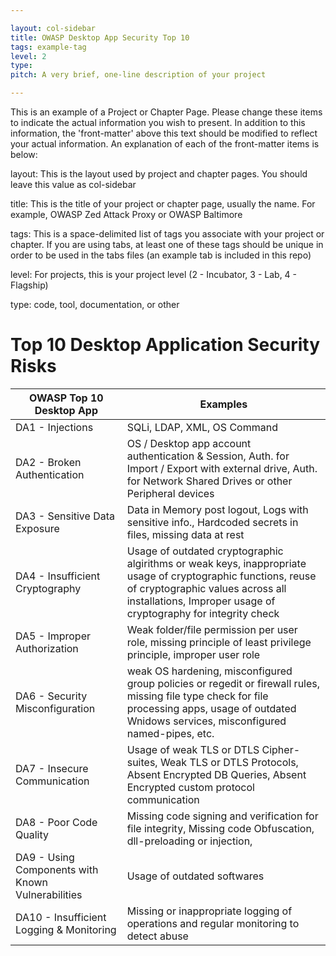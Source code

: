 ```yaml
---

layout: col-sidebar
title: OWASP Desktop App Security Top 10
tags: example-tag
level: 2
type: 
pitch: A very brief, one-line description of your project

---
```


This is an example of a Project or Chapter Page.  Please change these items to indicate the actual information you wish to present.  In addition to this information, the 'front-matter' above this text should be modified to reflect your actual information.  An explanation of each of the front-matter items is below:

layout: This is the layout used by project and chapter pages.  You should leave this value as col-sidebar

title: This is the title of your project or chapter page, usually the name.  For example, OWASP Zed Attack Proxy or OWASP Baltimore

tags: This is a space-delimited list of tags you associate with your project or chapter.  If you are using tabs, at least one of these tags should be unique in order to be used in the tabs files (an example tab is included in this repo) 

level: For projects, this is your project level (2 - Incubator, 3 - Lab, 4 - Flagship)

type: code, tool, documentation, or other
# Top 10 Desktop Application Security Risks

| OWASP Top 10 Desktop App | Examples |
|---|---|
| DA1 - Injections | SQLi, LDAP, XML, OS Command |
| DA2 - Broken Authentication | OS / Desktop app account authentication & Session, Auth. for Import / Export with external drive, Auth. for Network Shared Drives or other Peripheral devices |
| DA3 - Sensitive Data Exposure | Data in Memory post logout, Logs with sensitive info., Hardcoded secrets in files, missing data at rest |
| DA4 - Insufficient Cryptography | Usage of outdated cryptographic algirithms or weak keys, inappropriate usage of cryptographic functions, reuse of cryptographic values across all installations, Improper usage of cryptography for integrity check |
| DA5 - Improper Authorization | Weak folder/file permission per user role, missing principle of least privilege principle, improper user role |
| DA6 - Security Misconfiguration | weak OS hardening, misconfigured group policies or regedit or firewall rules, missing file type check for file processing apps, usage of outdated Wnidows services, misconfigured named-pipes, etc. |
| DA7 - Insecure Communication | Usage of weak TLS or DTLS Cipher-suites, Weak TLS or DTLS Protocols, Absent Encrypted DB Queries, Absent Encrypted custom protocol communication |
| DA8 - Poor Code Quality | Missing code signing and verification for file integrity, Missing code Obfuscation, dll-preloading or injection,   |
| DA9 - Using Components with Known Vulnerabilities | Usage of outdated softwares |
| DA10 - Insufficient Logging & Monitoring | Missing  or inappropriate logging of operations and regular monitoring to detect abuse |
